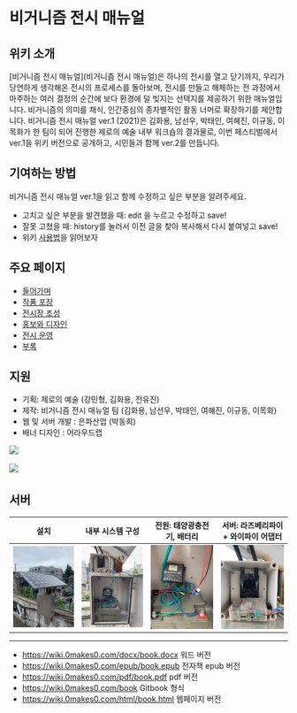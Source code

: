 # 비거니즘 전시 매뉴얼

## 위키 소개
[비거니즘 전시 매뉴얼](비거니즘 전시 매뉴얼)은 하나의 전시를 열고 닫기까지, 우리가 당연하게 생각해온 전시의 프로세스를 돌아보며, 전시를 만들고 해체하는 전 과정에서 마주하는 여러 결정의 순간에 보다 환경에 덜 빚지는 선택지를 제공하기 위한 매뉴얼입니다. 비거니즘의 의미를 채식, 인간중심의 종차별적인 활동 너머로 확장하기를 제안합니다. 비거니즘 전시 매뉴얼 ver.1 (2021)은 김화용, 남선우, 박태인, 여혜진, 이규동, 이목화가 한 팀이 되어 진행한 제로의 예술 내부 워크숍의 결과물로, 이번 페스티벌에서 ver.1을 위키 버전으로 공개하고, 시민들과 함께 ver.2를 만듭니다. 
 
 
## 기여하는 방법
 비거니즘 전시 매뉴얼 ver.1을 읽고 함께 수정하고 싶은 부분을 알려주세요.
 
* 고치고 싶은 부분을 발견했을 때: edit 을 누르고 수정하고 save!
* 잘못 고쳤을 때: history를 눌러서 이전 글을 찾아 복사해서 다시 붙여넣고 save!
* 위키 [사용법](사용법)을 읽어보자

## 주요 페이지 
* [들어가며](Introduce)
* [작품 포장](작품포장)
* [전시장 조성](전시장조성)
* [홍보와 디자인](홍보-디자인)
* [전시 운영](전시운영)
* [부록](부록)

## 지원

 - 기획: 제로의 예술 (강민형, 김화용, 전유진)
 - 제작: 비거니즘 전시 매뉴얼 팀 (김화용, 남선우, 박태인, 여혜진, 이규동, 이목화)
 - 웹 및 서버 개발 : 은파산업 (박동희)
 - 배너 디자인 : 어라우드랩 

 
![](https://0makes0.com/images/arko.png) 

<a href="https://0makes0.com"><img width=150 src="https://0makes0.com/images/zeromakeszero-logo.svg"></a> 

## 서버

| 설치 | 내부 시스템 구성 | 전원: 태양광충전기, 배터리 | 서버: 라즈베리파이 + 와이파이 어댑터  |
| :---:         |     :---:      |          :---: | :---: |
| ![](./uploads/photo1630906705.jpeg)   | ![](./uploads/photo1630906705(3).jpeg)      | ![](./uploads/photo1630906705(2).jpeg)     | ![](./uploads/photo1630906705(1).jpeg)  |
 
 
***
* https://wiki.0makes0.com/docx/book.docx 워드 버전 
* https://wiki.0makes0.com/epub/book.epub 전자책 epub 버전 
* https://wiki.0makes0.com/pdf/book.pdf pdf 버전 
* https://wiki.0makes0.com/book Gitbook 형식
* https://wiki.0makes0.com/html/book.html 웹페이지 버전
 